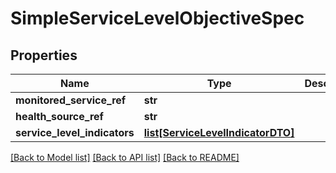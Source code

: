 # SimpleServiceLevelObjectiveSpec

## Properties
Name | Type | Description | Notes
------------ | ------------- | ------------- | -------------
**monitored_service_ref** | **str** |  | 
**health_source_ref** | **str** |  | [optional] 
**service_level_indicators** | [**list[ServiceLevelIndicatorDTO]**](ServiceLevelIndicatorDTO.md) |  | 

[[Back to Model list]](../README.md#documentation-for-models) [[Back to API list]](../README.md#documentation-for-api-endpoints) [[Back to README]](../README.md)

